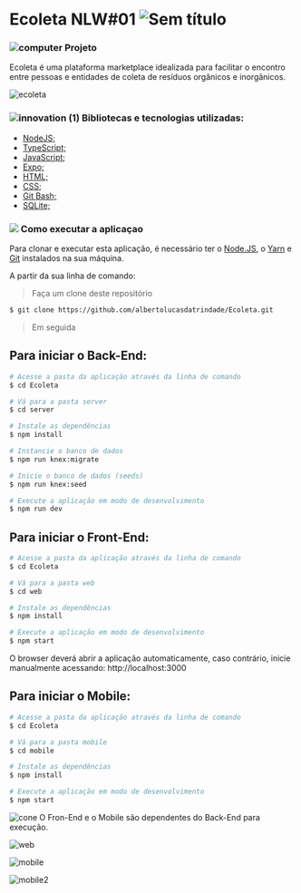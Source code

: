 # Ecoleta NLW#01  ![Sem título](https://user-images.githubusercontent.com/38790522/87840868-3d66cf00-c878-11ea-9660-9784fc035be2.png)
                                                                                                                                                                                   
###   ![computer](https://user-images.githubusercontent.com/38790522/87855074-4f825500-c8ec-11ea-8bfb-604cd6efc3ae.png) Projeto
Ecoleta é uma plataforma marketplace idealizada para facilitar o encontro entre pessoas e entidades de coleta de resíduos orgânicos e inorgânicos.

![ecoleta](https://user-images.githubusercontent.com/38790522/87840292-473b0300-c875-11ea-80b7-dfbf8e87a43c.png)


###  ![innovation (1)](https://user-images.githubusercontent.com/38790522/87854016-024eb500-c8e5-11ea-8d88-379cc4341e51.png) Bibliotecas e tecnologias utilizadas: 
- [NodeJS;](https://nodejs.org/en/)
- [TypeScript;](https://www.typescriptlang.org/)
- [JavaScript;](https://www.javascript.com/)
- [Expo;](https://expo.io/)
- [HTML;](https://developer.mozilla.org/pt-BR/docs/Web/HTML)
- [CSS;](https://developer.mozilla.org/pt-BR/docs/Web/CSS)
- [Git Bash;](https://gitforwindows.org/)
- [SQLite;](https://www.sqlite.org/index.html)

### <img src="https://img.icons8.com/color/30/000000/command-line.png"/> Como executar a aplicaçao
Para clonar e executar esta aplicação, é necessário ter o [Node.JS](https://nodejs.org/en/), o [Yarn](https://yarnpkg.com/) e [Git](https://gitforwindows.org/) instalados na sua máquina.
 
A partir da sua linha de comando:

>Faça um clone deste repositório

```sh
$ git clone https://github.com/albertolucasdatrindade/Ecoleta.git
```

>Em seguida

## Para iniciar o Back-End:

```sh
# Acesse a pasta da aplicação através da linha de comando
$ cd Ecoleta

# Vá para a pasta server
$ cd server

# Instale as dependências
$ npm install

# Instancie o banco de dados
$ npm run knex:migrate

# Inicie o banco de dados (seeds)
$ npm run knex:seed

# Execute a aplicação em modo de desenvolvimento
$ npm run dev
```

## Para iniciar o Front-End:

```sh
# Acesse a pasta da aplicação através da linha de comando
$ cd Ecoleta

# Vá para a pasta web
$ cd web

# Instale as dependências
$ npm install

# Execute a aplicação em modo de desenvolvimento
$ npm start
```
O browser deverá abrir a aplicação automaticamente, caso contrário, inicie manualmente acessando: http://localhost:3000

## Para iniciar o Mobile:
```sh
# Acesse a pasta da aplicação através da linha de comando
$ cd Ecoleta

# Vá para a pasta mobile
$ cd mobile

# Instale as dependências
$ npm install

# Execute a aplicação em modo de desenvolvimento
$ npm start
```
![cone](https://user-images.githubusercontent.com/38790522/87858566-29b57a00-c905-11ea-97df-42ea37898cd0.png) O Fron-End e o Mobile são dependentes do Back-End para execução.


![web](https://user-images.githubusercontent.com/38790522/87865077-e8de5500-c946-11ea-874a-e3b90e1ac05a.jpg)

![mobile](https://user-images.githubusercontent.com/38790522/87865081-188d5d00-c947-11ea-8beb-438b5ef2ff64.png)

![mobile2](https://user-images.githubusercontent.com/38790522/87865082-23e08880-c947-11ea-85e1-6e87bfdf5e65.jpg)

